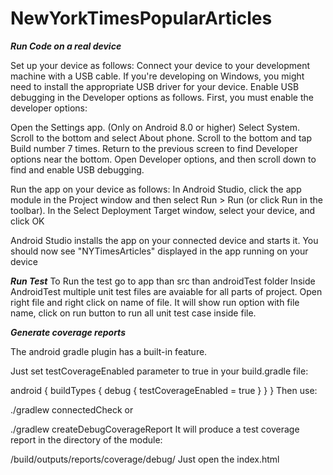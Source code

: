 # NewYorkTimesPopularArticles
***Run Code on a real device***

Set up your device as follows:
Connect your device to your development machine with a USB cable. If you're developing on Windows, you might need to install the appropriate USB driver for your device.
Enable USB debugging in the Developer options as follows.
First, you must enable the developer options:

Open the Settings app.
(Only on Android 8.0 or higher) Select System.
Scroll to the bottom and select About phone.
Scroll to the bottom and tap Build number 7 times.
Return to the previous screen to find Developer options near the bottom.
Open Developer options, and then scroll down to find and enable USB debugging.

Run the app on your device as follows:
In Android Studio, click the app module in the Project window and then select Run > Run (or click Run  in the toolbar).
In the Select Deployment Target window, select your device, and click OK

Android Studio installs the app on your connected device and starts it. 
You should now see "NYTimesArticles" displayed in the app running on your device

***Run Test***
To Run the test go to app than src than androidTest folder
Inside AndroidTest multiple unit test files are avaiable for all parts of project. Open right file and right click on name of file.
It will show run option with file name, click on run button to run all unit test case inside file. 


***Generate coverage reports***

The android gradle plugin has a built-in feature.

Just set testCoverageEnabled parameter to true in your build.gradle file:

android {
   buildTypes {
      debug {
         testCoverageEnabled = true
      }
   }
}
Then use:

./gradlew connectedCheck
or

./gradlew createDebugCoverageReport
It will produce a test coverage report in the directory of the module:

/build/outputs/reports/coverage/debug/
Just open the index.html
